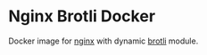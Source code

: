 # Nginx Brotli Docker

Docker image for [nginx](https://www.nginx.com/)
with dynamic [brotli](https://github.com/google/brotli) module.
